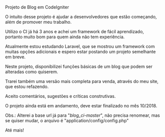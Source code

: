 Projeto de Blog em CodeIgniter

O intuito desse projeto é ajudar a desenvolvedores que estão começando, além de 
promover meu trabalho.

Utilizo o CI já há 3 anos e achei um framework de fácil aprendizado, portanto muito bom para quem ainda não tem experiência.

Atualmente estou estudando Laravel, que se mostrou um framework com muitas opções adicionais e espero estar postando um projeto semelhante em breve.

Neste projeto, disponibilizei funções básicas de um blog que podem ser alteradas como quiserem.

Trarei também uma versão mais completa para venda, através do meu site, que estou refazendo.

Aceito comentários, sugestões e críticas construtivas.

O projeto ainda está em andamento, deve estar finalizado no mês 10/2018.

Obs.: Alterei a base url já para "_blog_ci-master_", não precisa renomear, mas se quiser mudar, o arquivo é "application/config/config.php"

Até mais!